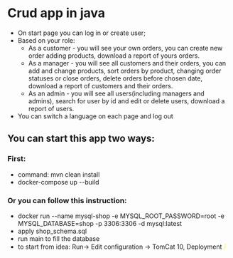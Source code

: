# Crud app in java

- On start page you can log in or create user;
- Based on your role:
    - As a customer - you will see your own orders, you can create new order adding products, download a report of yours
      orders.
    - As a manager - you will see all customers and their orders, you can add and change products, sort orders by
      product,
      changing order statuses or close orders, delete orders before chosen date, download a report of customers and
      their orders.
    - As an admin - you will see all users(including managers and admins), search for user by id and edit or delete
      users, download a report of users.
- You can switch a language on each page and log out

## You can start this app two ways:
### First:
- command: mvn clean install
- docker-compose up --build


### Or you can follow this instruction:
- docker run --name mysql-shop -e MYSQL_ROOT_PASSWORD=root -e MYSQL_DATABASE=shop -p 3306:3306 -d mysql:latest
- apply shop_schema.sql
- run main to fill the database
- to start from idea: Run-> Edit configuration -> TomCat 10,
  Deployment <span style="color:yellow; font-size:15px;">/</span>
